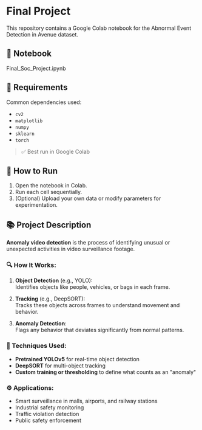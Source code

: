 # Final Project

This repository contains a Google Colab notebook for the Abnormal Event Detection in Avenue dataset.

## 📓 Notebook
Final_Soc_Project.ipynb


## 📌 Requirements

Common dependencies used:
- `cv2`
- `matplotlib`
- `numpy`
- `sklearn`
- `torch`

> ✅ Best run in Google Colab

## 🚀 How to Run

1. Open the notebook in Colab.
2. Run each cell sequentially.
3. (Optional) Upload your own data or modify parameters for experimentation.

## 📚 Project Description

**Anomaly video detection** is the process of identifying unusual or unexpected activities in video surveillance footage. 

### 🔍 How It Works:
1. **Object Detection** (e.g., YOLO):  
   Identifies objects like people, vehicles, or bags in each frame.

2. **Tracking** (e.g., DeepSORT):  
   Tracks these objects across frames to understand movement and behavior.

3. **Anomaly Detection**:  
   Flags any behavior that deviates significantly from normal patterns.

### 🧠 Techniques Used:
- **Pretrained YOLOv5** for real-time object detection  
- **DeepSORT** for multi-object tracking    
- **Custom training or thresholding** to define what counts as an "anomaly"

### ⚙️ Applications:
- Smart surveillance in malls, airports, and railway stations  
- Industrial safety monitoring  
- Traffic violation detection  
- Public safety enforcement
